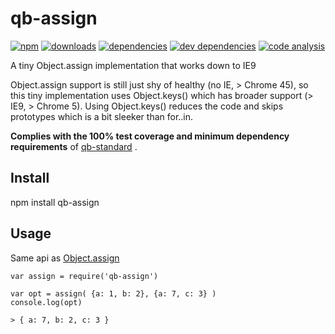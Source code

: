 # qb-assign

[![npm][npm-image]][npm-url]
[![downloads][downloads-image]][npm-url]
[![dependencies][proddep-image]][proddep-link]
[![dev dependencies][devdep-image]][devdep-link]
[![code analysis][code-image]][code-link]


[npm-image]:       https://img.shields.io/npm/v/qb-assign.svg
[downloads-image]: https://img.shields.io/npm/dm/qb-assign.svg
[npm-url]:         https://npmjs.org/package/qb-assign
[proddep-image]:   https://www.bithound.io/github/quicbit-js/qb-assign/badges/dependencies.svg
[proddep-link]:    https://www.bithound.io/github/quicbit-js/qb-assign/master/dependencies/npm
[devdep-image]:    https://www.bithound.io/github/quicbit-js/qb-assign/badges/devDependencies.svg
[devdep-link]:     https://www.bithound.io/github/quicbit-js/qb-assign/master/dependencies/npm
[code-image]:      https://www.bithound.io/github/quicbit-js/qb-assign/badges/code.svg
[code-link]:       https://www.bithound.io/github/quicbit-js/qb-assign

A tiny Object.assign implementation that works down to IE9

Object.assign support is still just shy of healthy (no IE, > Chrome 45), so this tiny implementation 
uses Object.keys() which has broader support (> IE9, > Chrome 5).  Using Object.keys() reduces
the code and skips prototypes which is a bit sleeker than for..in.

**Complies with the 100% test coverage and minimum dependency requirements** of 
[qb-standard](http://github.com/quicbit-js/qb-standard) . 

## Install

npm install qb-assign

## Usage

Same api as [Object.assign](https://developer.mozilla.org/en-US/docs/Web/JavaScript/Reference/Global_Objects/Object/assign)

    var assign = require('qb-assign')
    
    var opt = assign( {a: 1, b: 2}, {a: 7, c: 3} )
    console.log(opt) 
    
    > { a: 7, b: 2, c: 3 }